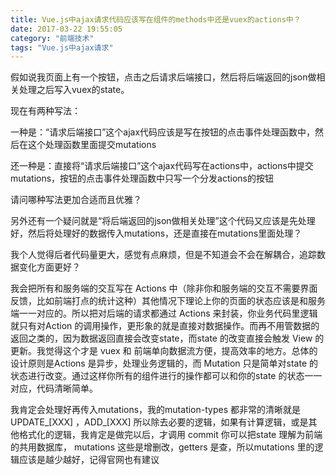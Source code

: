 ```yaml
---
title: Vue.js中ajax请求代码应该写在组件的methods中还是vuex的actions中？
date: 2017-03-22 19:55:05
category: "前端技术"
tags: "Vue.js中ajax请求"
---
```


假如说我页面上有一个按钮，点击之后请求后端接口，然后将后端返回的json做相关处理之后写入vuex的state。

现在有两种写法：

一种是：“请求后端接口”这个ajax代码应该是写在按钮的点击事件处理函数中，然后在这个处理函数里面提交mutations

还一种是：直接将“请求后端接口”这个ajax代码写在actions中，actions中提交mutations，按钮的点击事件处理函数中只写一个分发actions的按钮

请问哪种写法更加合适而且优雅？

另外还有一个疑问就是“将后端返回的json做相关处理”这个代码又应该是先处理好，然后将处理好的数据传入mutations，还是直接在mutations里面处理？

我个人觉得后者代码量更大，感觉有点麻烦，但是不知道会不会在解耦合，追踪数据变化方面更好？


我会把所有和服务端的交互写在 Actions 中（除非你和服务端的交互不需要界面反馈，比如前端打点的统计这种）其他情况下理论上你的页面的状态应该是和服务端一一对应的。所以把对后端的请求都通过 Actions 来封装，你业务代码里逻辑就只有对Action 的调用操作，更形象的就是直接对数据操作。而再不用管数据的返回之类的，因为数据返回直接会改变state，而state 的改变直接会触发 View 的更新。我觉得这个才是 vuex 和 前端单向数据流方便，提高效率的地方。总体的设计原则是Actions 是异步，处理业务逻辑的，而 Mutation 只是简单对state 的状态进行改变。通过这样你所有的组件进行的操作都可以和你的state 的状态一一对应，代码清晰简单。

我肯定会处理好再传入mutations，我的mutation-types 都非常的清晰就是 UPDATE_[XXX] ，ADD_[XXX] 所以除去必要的逻辑，如果有计算逻辑，或是其他格式化的逻辑，我肯定是做完以后，才调用 commit 你可以把state 理解为前端的共用数据库， mutations 这些是增删改，getters 是查，所以mutations 里的逻辑应该是越少越好，记得官网也有建议

